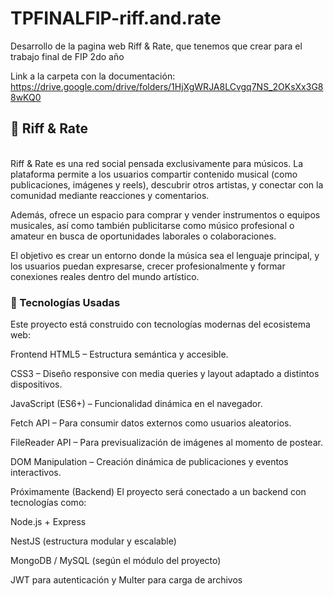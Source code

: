 # TPFINALFIP-riff.and.rate
Desarrollo de la pagina web Riff &amp; Rate, que tenemos que crear para el trabajo final  de FIP 2do año

Link a la carpeta con la documentación: https://drive.google.com/drive/folders/1HjXgWRJA8LCvgq7NS_2OKsXx3G88wKQ0

<h2>🎸 Riff & Rate</h2><br>
Riff & Rate es una red social pensada exclusivamente para músicos. La plataforma permite a los usuarios compartir contenido musical (como publicaciones, imágenes y reels), descubrir otros artistas, y conectar con la comunidad mediante reacciones y comentarios.

Además, ofrece un espacio para comprar y vender instrumentos o equipos musicales, así como también publicitarse como músico profesional o amateur en busca de oportunidades laborales o colaboraciones.

El objetivo es crear un entorno donde la música sea el lenguaje principal, y los usuarios puedan expresarse, crecer profesionalmente y formar conexiones reales dentro del mundo artístico.


<h3>🚀 Tecnologías Usadas</h3>
Este proyecto está construido con tecnologías modernas del ecosistema web:

Frontend 
HTML5 – Estructura semántica y accesible.

CSS3 – Diseño responsive con media queries y layout adaptado a distintos dispositivos.

JavaScript (ES6+) – Funcionalidad dinámica en el navegador.

Fetch API – Para consumir datos externos como usuarios aleatorios.

FileReader API – Para previsualización de imágenes al momento de postear.

DOM Manipulation – Creación dinámica de publicaciones y eventos interactivos.



Próximamente (Backend)
El proyecto será conectado a un backend con tecnologías como:

Node.js + Express

NestJS (estructura modular y escalable)

MongoDB / MySQL (según el módulo del proyecto)

JWT para autenticación y Multer para carga de archivos

